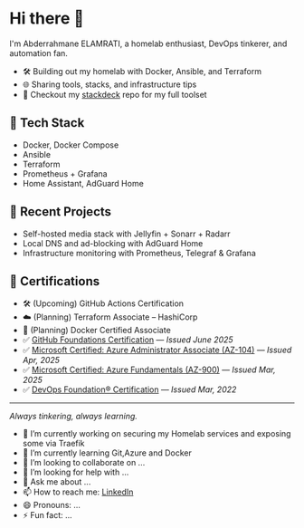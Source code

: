 # Hi there 👋

I'm Abderrahmane ELAMRATI, a homelab enthusiast, DevOps tinkerer, and automation fan.

- 🛠️ Building out my homelab with Docker, Ansible, and Terraform
- 🌐 Sharing tools, stacks, and infrastructure tips
- 🧰 Checkout my [stackdeck](https://github.com/yourusername/stackdeck) repo for my full toolset

## 🔧 Tech Stack
- Docker, Docker Compose
- Ansible
- Terraform
- Prometheus + Grafana
- Home Assistant, AdGuard Home

## 🚀 Recent Projects
- Self-hosted media stack with Jellyfin + Sonarr + Radarr
- Local DNS and ad-blocking with AdGuard Home
- Infrastructure monitoring with Prometheus, Telegraf & Grafana

## 🧾 Certifications

- 🛠️ (Upcoming) GitHub Actions Certification
- ☁️ (Planning) Terraform Associate – HashiCorp
- 🧪 (Planning) Docker Certified Associate
- ✅ [GitHub Foundations Certification](https://www.credly.com/earner/earned/badge/7059e60a-59f4-4321-9a28-934be5b8de73) — *Issued June 2025*
- ✅ [Microsoft Certified: Azure Administrator Associate (AZ-104)](https://learn.microsoft.com/api/credentials/share/en-gb/abielamrati/AEA7A0F31D7D6F95?sharingId=95C67E1D200767C3) — *Issued Apr, 2025*
- ✅ [Microsoft Certified: Azure Fundamentals (AZ-900)](https://learn.microsoft.com/api/credentials/share/en-gb/abielamrati/E3D06302BB7B3F62?sharingId=95C67E1D200767C3) — *Issued Mar, 2025*
- ✅ [DevOps Foundation® Certification](https://www.devopsinstitute.com/certifications/devops-foundation/) — *Issued Mar, 2022*
---

_Always tinkering, always learning._

- 🔭 I’m currently working on securing my Homelab services and exposing some via Traefik
- 🌱 I’m currently learning Git,Azure and Docker
- 👯 I’m looking to collaborate on ...
- 🤔 I’m looking for help with ...
- 💬 Ask me about ...
- 📫 How to reach me: [LinkedIn](https://www.linkedin.com/in/abderrahmane-elamrati/)
- 😄 Pronouns: ...
- ⚡ Fun fact: ...
